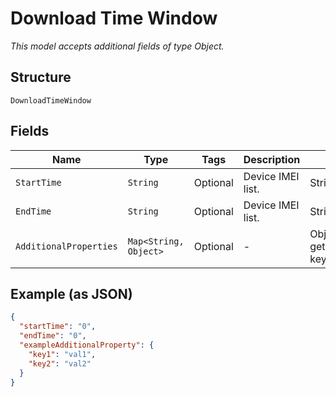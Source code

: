 
# Download Time Window

*This model accepts additional fields of type Object.*

## Structure

`DownloadTimeWindow`

## Fields

| Name | Type | Tags | Description | Getter | Setter |
|  --- | --- | --- | --- | --- | --- |
| `StartTime` | `String` | Optional | Device IMEI list. | String getStartTime() | setStartTime(String startTime) |
| `EndTime` | `String` | Optional | Device IMEI list. | String getEndTime() | setEndTime(String endTime) |
| `AdditionalProperties` | `Map<String, Object>` | Optional | - | Object getAdditionalProperty(String key) | additionalProperty(String key, Object value) |

## Example (as JSON)

```json
{
  "startTime": "0",
  "endTime": "0",
  "exampleAdditionalProperty": {
    "key1": "val1",
    "key2": "val2"
  }
}
```

